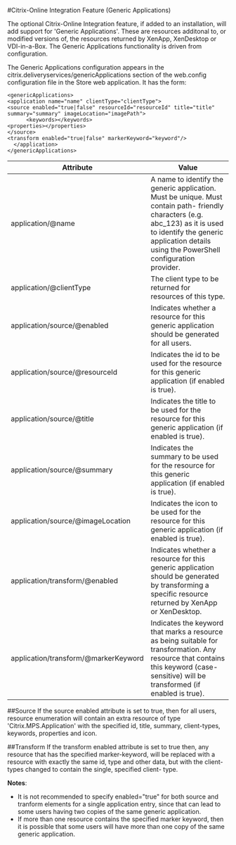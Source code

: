 #Citrix-Online Integration Feature (Generic Applications)

The optional Citrix-Online Integration feature, if added to an installation, will add support for 'Generic Applications'. These are resources additonal to, or modified versions of, the resources returned by XenApp, XenDesktop or VDI-in-a-Box. The Generic Applications functionality is driven from configuration.

The Generic Applications configuration appears in the citrix.deliveryservices/genericApplications section of the web.config configuration file in the Store web application. It has the form:
```
<genericApplications>
<application name="name" clientType="clientType">
<source enabled="true|false" resourceId="resourceId" title="title" summary="summary" imageLocation="imagePath">
      <keywords></keywords>
<properties></properties>
</source>
<transform enabled="true|false" markerKeyword="keyword"/>
  </application>
</genericApplications>
```
Attribute|Value|
---|---|application/@name|A name to identify the generic application. Must be unique. Must contain path- friendly characters (e.g. abc_123) as it is used to identify the generic application details using the PowerShell configuration provider.|application/@clientType|The client type to be returned for resources of this type.|
application/source/@enabled|Indicates whether a resource for this generic application should be generated for all users.|application/source/@resourceId|Indicates the id to be used for the resource for this generic application (if enabled is true).|application/source/@title|Indicates the title to be used for the resource for this generic application (if enabled is true).|application/source/@summary|Indicates the summary to be used for the resource for this generic application (if enabled is true).|application/source/@imageLocation|Indicates the icon to be used for the resource for this generic application (if enabled is true).|The location can be an absolute path or relative to the web application's folder (e.g. App_Data/resources/g2m.ico) |application/transform/@enabled|Indicates whether a resource for this generic application should be generated by transforming a specific resource returned by XenApp or XenDesktop.|application/transform/@markerKeyword|Indicates the keyword that marks a resource as being suitable for transformation. Any resource that contains this keyword (case-sensitive) will be transformed (if enabled is true).|
##Source
If the source enabled attribute is set to true, then for all users, resource enumeration will contain an extra resource of type 'Citrix.MPS.Application' with the specified id, title, summary, client-types, keywords, properties and icon.

##Transform
If the transform enabled attribute is set to true then, any resource that has the specified marker-keyword, will be replaced with a resource with exactly the same id, type and other data, but with the client-types changed to contain the single, specified client- type.

**Notes**:

* It is not recommended to specify enabled="true" for both source and tranform elements for a single application entry, since that can lead to some users having two copies of the same generic application.
* If more than one resource contains the specified marker keyword, then it is possible that some users will have more than one copy of the same generic application.